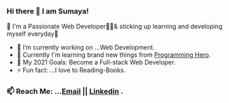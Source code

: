 ### Hi there 👋 I am Sumaya!

🎯  I'm a Passionate Web Developer👩‍💻& sticking up learning and developing myself everyday🌟


- 🔭 I’m currently working on ...Web Development.
- 🌱 Currently I'm learning brand new things from [Programming Hero](https://www.programming-hero.com/).
- 🥅 My 2021 Goals: Become a Full-stack Web Developer.
- ⚡ Fun fact: ...I love to Reading-Books.

### 📫 Reach Me: ...[Email](https://mail.google.com/mail/u/0/?tab=rm#inbox ) || [Linkedin](https://www.linkedin.com/in/sumaya235/) .

